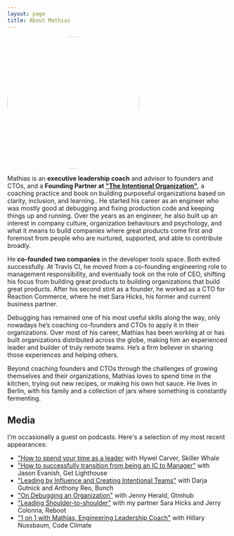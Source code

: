 ```yaml
---
layout: page
title: About Mathias
---
```

<img src="https://intentionalorganization.com/img/4a7e5de4-400.jpeg" class="align-right" style="border-radius: 50%;" width="300" alt="">

Mathias is an **executive leadership coach** and advisor to founders and CTOs, and a **Founding Partner at ["The Intentional Organization"](https://intentionalorganization.com)**, a coaching practice and book on building purposeful organizations based on clarity, inclusion, and learning.. He started his career as an engineer who was mostly good at debugging and fixing production code and keeping things up and running. Over the years as an engineer, he also built up an interest in company culture, organization behaviours and psychology, and what it means to build companies where great products come first and foremost from people who are nurtured, supported, and able to contribute broadly.

He **co-founded two companies** in the developer tools space. Both exited successfully. At Travis CI, he moved from a co-founding engineering role to management responsibility, and eventually took on the role of CEO, shifting his focus from building great products to building organizations that build great products. After his second stint as a founder, he worked as a CTO for Reaction Commerce, where he met Sara Hicks, his former and current business partner.

Debugging has remained one of his most useful skills along the way, only nowadays he’s coaching co-founders and CTOs to apply it in their organizations. Over most of his career, Mathias has been working at or has built organizations distributed across the globe, making him an experienced leader and builder of truly remote teams. He’s a firm believer in sharing those experiences and helping others.

Beyond coaching founders and CTOs through the challenges of growing themselves and their organizations, Mathias loves to spend time in the kitchen, trying out new recipes, or making his own hot sauce. He lives in Berlin, with his family and a collection of jars where something is constantly fermenting.

## Media

I'm occasionally a guest on podcasts. Here's a selection of my most recent appearances:

* ["How to spend your time as a leader](https://skillerwhale.podbean.com/e/ep-22-how-to-spend-your-time-as-a-leader-feat-mathias-meyer-executive-cto-coach-and-founding-partner-at-the-intentional-organisation/) with Hywel Carver, Skiller Whale
* ["How to successfully transition from being an IC to Manager"](https://share.transistor.fm/s/df92e597) with Jason Evanish, Get Lighthouse
* ["Leading by Influence and Creating Intentional Teams"](https://open.spotify.com/episode/1QEVaaROBhv51Nlmy2lexd?si=22acba6fea68491d) with Darja Gutnick and Anthony Reo, Bunch
* ["On Debugging an Organization"](https://www.stitcher.com/show/dreams-with-deadlines/episode/on-debugging-an-organization-78146891) with Jenny Herald, Gtmhub
* ["Leading Shoulder-to-shoulder"](https://www.reboot.io/episode/108-leading-shoulder-to-shoulder-with-sara-hicks-and-mathias-meyer/) with my partner Sara Hicks and Jerry Colonna, Reboot
* ["1 on 1 with Mathias, Engineering Leadership Coach"](https://codeclimate.com/blog/1-on-1-with-mathias-meyer-engineering-coach) with Hillary Nussbaum, Code Climate
